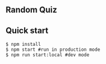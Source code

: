 ## Random Quiz 

## Quick start
```
$ npm install 
$ npm start #run in production mode
$ npm run start:local #dev mode
```



